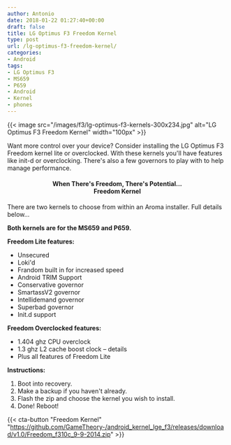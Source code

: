 ```yaml
---
author: Antonio
date: 2018-01-22 01:27:40+00:00
draft: false
title: LG Optimus F3 Freedom Kernel
type: post
url: /lg-optimus-f3-freedom-kernel/
categories:
- Android
tags:
- LG Optimus F3
- MS659
- P659
- Android
- Kernel
- phones
---
```


{{< image src="/images/f3/lg-optimus-f3-kernels-300x234.jpg" alt="LG Optimus F3 Freedom Kernel" width="100px" >}}

Want more control over your device? Consider installing the LG Optimus F3 Freedom kernel lite or overclocked. With these kernels you'll have features like init-d or overclocking. There's also a few governors to play with to help manage performance.

<!--more-->

<h4 style="text-align: center;"><strong>When There's Freedom, There's Potential...<br>Freedom Kernel</strong></h4>

There are two kernels to choose from within an Aroma installer. Full details below...

**Both kernels are for the MS659 and P659.**

**Freedom Lite features:**

- Unsecured
- Loki'd
- Frandom built in for increased speed
- Android TRIM Support
- Conservative governor
- SmartassV2 governor
- Intellidemand governor
- Superbad governor
- Init.d support

**Freedom Overclocked features:**

- 1.404 ghz CPU overclock
- 1.3 ghz L2 cache boost clock – details
- Plus all features of Freedom Lite

**Instructions:**

1. Boot into recovery.
2. Make a backup if you haven't already.
3. Flash the zip and choose the kernel you wish to install.
4. Done! Reboot!

{{< cta-button "Freedom Kernel" "https://github.com/GameTheory-/android_kernel_lge_f3/releases/download/v1.0/Freedom_f310c_9-9-2014.zip" >}}
